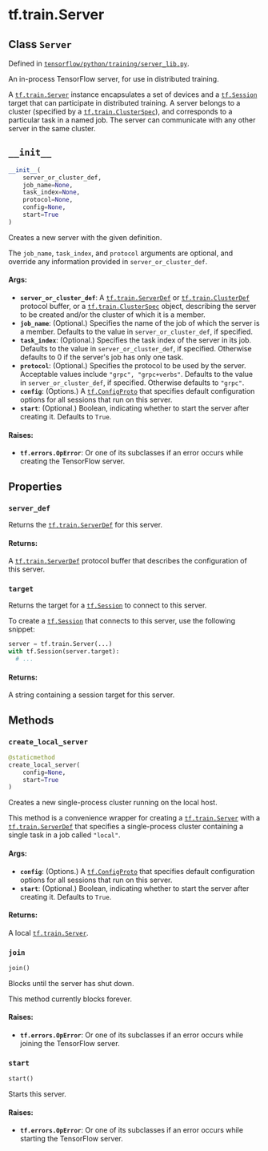 <div itemscope itemtype="http://developers.google.com/ReferenceObject">
<meta itemprop="name" content="tf.train.Server" />
<meta itemprop="path" content="Stable" />
<meta itemprop="property" content="server_def"/>
<meta itemprop="property" content="target"/>
<meta itemprop="property" content="__init__"/>
<meta itemprop="property" content="create_local_server"/>
<meta itemprop="property" content="join"/>
<meta itemprop="property" content="start"/>
</div>

# tf.train.Server

## Class `Server`





Defined in [`tensorflow/python/training/server_lib.py`](https://www.tensorflow.org/code/tensorflow/python/training/server_lib.py).

An in-process TensorFlow server, for use in distributed training.

A <a href="../../tf/train/Server.md"><code>tf.train.Server</code></a> instance encapsulates a set of devices and a
<a href="../../tf/Session.md"><code>tf.Session</code></a> target that
can participate in distributed training. A server belongs to a
cluster (specified by a <a href="../../tf/train/ClusterSpec.md"><code>tf.train.ClusterSpec</code></a>), and
corresponds to a particular task in a named job. The server can
communicate with any other server in the same cluster.

<h2 id="__init__"><code>__init__</code></h2>

``` python
__init__(
    server_or_cluster_def,
    job_name=None,
    task_index=None,
    protocol=None,
    config=None,
    start=True
)
```

Creates a new server with the given definition.

The `job_name`, `task_index`, and `protocol` arguments are optional, and
override any information provided in `server_or_cluster_def`.

#### Args:

* <b>`server_or_cluster_def`</b>: A <a href="../../tf/train/ServerDef.md"><code>tf.train.ServerDef</code></a> or
    <a href="../../tf/train/ClusterDef.md"><code>tf.train.ClusterDef</code></a> protocol buffer, or a
    <a href="../../tf/train/ClusterSpec.md"><code>tf.train.ClusterSpec</code></a> object, describing the server to be
    created and/or the cluster of which it is a member.
* <b>`job_name`</b>: (Optional.) Specifies the name of the job of which the server
    is a member. Defaults to the value in `server_or_cluster_def`, if
    specified.
* <b>`task_index`</b>: (Optional.) Specifies the task index of the server in its
    job. Defaults to the value in `server_or_cluster_def`, if specified.
    Otherwise defaults to 0 if the server's job has only one task.
* <b>`protocol`</b>: (Optional.) Specifies the protocol to be used by the server.
    Acceptable values include `"grpc", "grpc+verbs"`. Defaults to the
    value in `server_or_cluster_def`, if specified. Otherwise defaults to
    `"grpc"`.
* <b>`config`</b>: (Options.) A <a href="../../tf/ConfigProto.md"><code>tf.ConfigProto</code></a> that specifies default
    configuration options for all sessions that run on this server.
* <b>`start`</b>: (Optional.) Boolean, indicating whether to start the server
    after creating it. Defaults to `True`.


#### Raises:

* <b>`tf.errors.OpError`</b>: Or one of its subclasses if an error occurs while
    creating the TensorFlow server.



## Properties

<h3 id="server_def"><code>server_def</code></h3>

Returns the <a href="../../tf/train/ServerDef.md"><code>tf.train.ServerDef</code></a> for this server.

#### Returns:

A <a href="../../tf/train/ServerDef.md"><code>tf.train.ServerDef</code></a> protocol buffer that describes the configuration
of this server.

<h3 id="target"><code>target</code></h3>

Returns the target for a <a href="../../tf/Session.md"><code>tf.Session</code></a> to connect to this server.

To create a
<a href="../../tf/Session.md"><code>tf.Session</code></a> that
connects to this server, use the following snippet:

```python
server = tf.train.Server(...)
with tf.Session(server.target):
  # ...
```

#### Returns:

A string containing a session target for this server.



## Methods

<h3 id="create_local_server"><code>create_local_server</code></h3>

``` python
@staticmethod
create_local_server(
    config=None,
    start=True
)
```

Creates a new single-process cluster running on the local host.

This method is a convenience wrapper for creating a
<a href="../../tf/train/Server.md"><code>tf.train.Server</code></a> with a <a href="../../tf/train/ServerDef.md"><code>tf.train.ServerDef</code></a> that specifies a
single-process cluster containing a single task in a job called
`"local"`.

#### Args:

* <b>`config`</b>: (Options.) A <a href="../../tf/ConfigProto.md"><code>tf.ConfigProto</code></a> that specifies default
    configuration options for all sessions that run on this server.
* <b>`start`</b>: (Optional.) Boolean, indicating whether to start the server after
    creating it. Defaults to `True`.


#### Returns:

A local <a href="../../tf/train/Server.md"><code>tf.train.Server</code></a>.

<h3 id="join"><code>join</code></h3>

``` python
join()
```

Blocks until the server has shut down.

This method currently blocks forever.

#### Raises:

* <b>`tf.errors.OpError`</b>: Or one of its subclasses if an error occurs while
    joining the TensorFlow server.

<h3 id="start"><code>start</code></h3>

``` python
start()
```

Starts this server.

#### Raises:

* <b>`tf.errors.OpError`</b>: Or one of its subclasses if an error occurs while
    starting the TensorFlow server.



